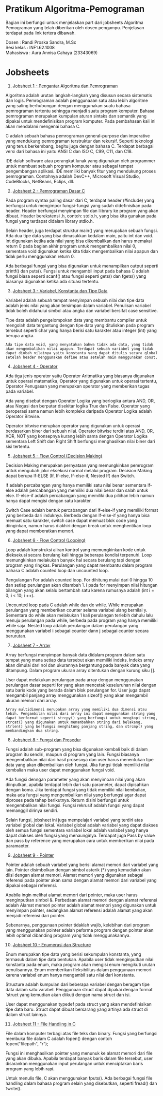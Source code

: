 # Pratikum Algoritma-Pemograman
Bagian ini berfungsi untuk menjelaskan part dari jobsheets Algoritma Pemograman yang telah diberikan oleh dosen pengampu. Penjelasan terdapat pada link tertera dibawah.

Dosen : Randi Proska Sandra, M.Sc<br>
Sesi kelas : INF1.62.1008<br>
Mahasiswa : Aura Annisa Cahaya (23343069)

# Jobsheets #
1. [Jobsheet 1 - Pengantar Algoritma dan Pemrograman](https://github.com/AuraAnnisa/Algoritma-Pemograman/tree/main/Jobsheet%201--Aura%20Annisa%20Cahaya%20(23343060))<br>

  Algoritma adalah urutan langkah-langkah yang disusun secara sistematis dan logis. Pemrograman adalah penggunaaan satu atau lebih algoritme yang saling berhubungan dengan menggunakan suatu bahasa pemrograman tertentu sehingga menjadi suatu program komputer. Bahasa pemrograman merupakan kumpulan aturan sintaks dan semantik yang dipakai untuk mendefinisikan program komputer. Pada pembahasan kali ini akan mendalami mengenai bahasa C.

C adalah sebuah bahasa pemrograman general-purpose dan imperative yang mendukung pemrograman terstruktur dan rekursif. Seperti teknologi yang terus berkembang, begitu juga dengan bahasa C. Terdapat berbagai versi dari bahasa ini yaitu ANSI C dan ISO C, C99, C11, dan C18.

IDE dalah software atau perangkat lunak yang digunakan oleh programmer untuk membuat sebuah program komputer atau sebagai tempat pengembangan aplikasi.  IDE memiliki banyak fitur yang mendukung proses pemrograman. Contohnya adalah DevC++, Microsoft Visual Studio, CodeBlocks, NetBeans, Eclips, dll. 

2. [Jobsheet 2 - Pemrograman Dasar C](https://github.com/AuraAnnisa/Algoritma-Pemograman/tree/main/Jobsheet%202--Aura%20Annisa%20Cahaya%20(23343060))<br>

  Pada program syntax paling dasar dari C, terdapat header (#include) yang berfungsi untuk mengimpor fungsi-fungsi yang sudah didefinisikan pada header. Header berfungsi menyimpan file dan liibrary ke program yang akan dibuat.  Header berekstensi .h, contoh: stdio.h, yang bisa  kita gunakan pada fungsi yang terdapat didalam library stdio.h.

  Selain header, juga terdapat struktur main() yang merupakan sebuah fungsi. Ada dua tipe data yang bisa dimasukkan kedalam main, yaitu int dan void. Int digunakan ketika ada nilai yang bisa dikembalikan dan harus memakai return 0 pada bagian akhir program untuk mengembalikan nilai 0, sementara void digunakan ketika kita tidak mengembalikan nilai apapun dan tidak perlu menggunakan return 0.

  Ada berbagai fungsi yang bisa digunakan untuk menampilkan output seperti printf() dan puts(). Fungsi untuk mengambil input pada bahasa C adalah fungsi biasa seperti scanf() atau fungsi seperti gets() dan fgets() yang biasanya digunakan ketika ada situasi tertentu.
  
3. [Jobsheet 3 - Variabel, Konstanta dan Tipe Data](https://github.com/AuraAnnisa/Algoritma-Pemograman/tree/main/Jobsheet%203--Aura%20Annisa%20Cahaya%20(23343060))<br>

 Variabel adalah sebuah tempat menyimpan sebuah nilai dan tipe data 
adalah jenis nilai yang akan tersimpan dalam variabel. Penulisan variabel tidak boleh didahului simbol atau angka dan variabel bersifat case sensitive.

  Tipe data adalah pengelompokan data yang membantu compiler untuk mengolah data tergantung dengan tipe data yang dituliskan pada program tersebut seperti char yang hanya berisi satu karakter atau integer (int) yang berupa angka.

    Ada tipe data void, yang menyatakan bahwa tidak ada data, yang tidak akan mengembalikan nilai apapun. Terdapat sebuah variabel yang tidak dapat diubah nilainya yaitu konstanta yang dapat ditulis secara global setelah header menggunakan define atau setelah main menggunakan const.
    
4. [Jobsheet 4 - Operator](https://github.com/AuraAnnisa/Algoritma-Pemograman/tree/main/Jobsheet%204--Aura%20Annisa%20Cahaya%20(23343060))<br>

  Ada tiga jenis operator yaitu Operator Aritmatika yang biasanya digunakan untuk operasi matematika, Operator yang digunakan untuk operasi tertentu, Operator Penugasan yang merupakan operator yang memberikan tugas pada variabel.

  Ada yang disebut dengan Operator Logika yang berlogika antara AND, OR, atau Negasi dan berputar disekitar logika True dan False. Operator yang beroperasi sama namun lebih kompleks daripada Operator Logika adalah Operator Bitwise.

  Operator bitwise merupkan operator yang digunakan untuk operasi berdasarkan biner dari sebuah nilai. Operator bitwise terdiri atas AND, OR, XOR, NOT yang konsepnya kurang lebih sama dengan Operator Logika sementara Left Shift dan Right Shift berfungsi menghasilkan nilai biner dari sisi tertentu.
  
5. [Jobsheet 5 - Flow Control (Decision Making)](https://github.com/AuraAnnisa/Algoritma-Pemograman/tree/main/Jobsheet%205--Aura%20Annisa%20Cahaya%20(23343060))<br>

  Decision Making merupakan pernyataan yang memungkinkan pemrogram 
untuk mengubah jalur eksekusi normal melalui program. Decision Making dapat berupa If-ELSE (If, If-else, If-else-if, Nested If) dan Switch.

  If adalah percabangan yang hanya memiliki satu nilai benar sementara If-else adalah percabangan yang memiliki dua nilai benar dan salah untuk else. If-else-if adalah percabangan yang memiliki dua piliihan lebih namun hanya dapat mengisi dengan satu karakter. 

  Switch Case adalah bentuk percabangan dari If-else-if yang memiliki format yang berbeda dari induknya. Berbeda dengan If-else-if yang hanya bisa memuat satu karakter, switch case dapat memuat blok code yang diinginkan, namun harus diakhiri dengan break untuk menghentikan loop yang dapat memberatkan memori.
  
6. [Jobsheet 6 - Flow Control (Looping)](https://github.com/AuraAnnisa/Algoritma-Pemograman/tree/main/Jobsheet%206--Aura%20Annisa%20Cahaya%20(23343060))<br>

  Loop adalah konstruksi aliran kontrol yang memungkinkan kode untuk dieksekusi secara berulang kali hingga beberapa kondisi terpenuhi. Loop memungkinkan melakukan banyak hal secara berulang tapi dengan program yang ringkas. Perulangan yang dapat membantu dalam program bahasa C adalah counted loop dan uncounted loop.

  Pengulangan For adalah counted loop. For dihitung mulai dari 0 hingga 10 dan setiap perulangan akan ditambah 1. i pada for menyimpan nilai hitungan bilangan yang akan selalu bertambah satu karena rumusnya adalah (int i = 0; i < 10; i ++).

  Uncounted loop pada C adalah while dan do while. While merupakan perulangan yang memberikan counter selama variabel ulang bernilai y. Sementara do while akan melakukan 1 kali perulangan terlebih dahulu lalu menuju perulangan pada while, berbeda pada program yang hanya memiliki while saja. Nested loop adalah perulangan dalam perulangan yang menggunakan variabel i sebagai counter dann j sebagai counter secara berurutan.
  
7. [Jobsheet 7 - Array](https://github.com/AuraAnnisa/Algoritma-Pemograman/tree/main/Jobsheet%207--Aura%20Annisa%20Cahaya%20(23343060))<br>

  Array berfungsi menyimpan banyak data didalam program dalam satu tempat yang mana setiap data tersebut akan memiliki indeks. Indeks array akan dimulai dari nol dan ukurannya bergantung pada banyak data yang ditampung. Dalam program ukuran array ditentukan dengan kurung siku [].

  User dapat melakukan perulangan pada array dengan menggunakan perulangan dasar seperti for yang akan mencetak keseluruhan nilai dengan satu baris kode yang berada dalam blok perulangan for. User juga dapat mengambil panjang array menggunakan sizeof() yang akan mengambil ukuran memori dari array.

    Array multidimensi merupakan array yang memiliki dua dimensi atau lebih. Pengambilan nilai dari array ini dapat menggunakan string yang dapat berformat seperti strcpy() yang berfungsi untuk mengkopi string, strcat() yang digunakan untuk menambahkan string dari belakang, strlen() yang berfungsi menghitung panjang string, dan strcmp() yang membandingkan dua string.
    
8. [Jobsheet 8 - Fungsi dan Prosedur](https://github.com/AuraAnnisa/Algoritma-Pemograman/tree/main/Jobsheet%208--Aura%20Annisa%20Cahaya%20(23343060))<br>

  Fungsi adalah sub-program yang bisa digunakan kembali baik di dalam 
program itu sendiri, maupun di program yang lain. Fungsi biasanya mengembalikan nilai dari hasil prosesnya dan user harus menentukan tipe data yang akan dikembalikan oleh fungsi. Jika fungsi tidak memiliki nilai kembalian maka user dapat menggunakan fungsi void.

Ada fungsi denngan parameter yang akan menyimoan nilai yang akan diinputkan, apabila terdapat lebih dari satu parameter, dapat dipisahkan dengan koma. Jika terdapat fungsi yang tidak memiliki nilai kembalian, maka ada fungsi yang mengembalikan nilai yang berfungsi agar dapat diproses pada tahap berikutnya. Return disini berfungsi untuk mengembalikan nilai fungsi. Fungsi rekrusif adalah fungsi yang dapat memanggil dirinya sendiri.

  Selain fungsi, jobsheet ini juga mempelajari variabel yang terdiri atas variabel global dan lokal. Variabel global adalah variabel yang dapat diakses oleh semua fungsi sementara variabel lokal adalah variabel yang hanya dapat diakses oleh fungsi yang menaunginya. Terdapat juga Pass by value dan pass by reference yang merupakan cara untuk memberikan nilai pada 
paramaeter.

9. [Jobsheet 9 - Pointer](https://github.com/AuraAnnisa/Algoritma-Pemograman/tree/main/Jobsheet%209--Aura%20Annisa%20Cahaya%20(23343060))<br>

  Pointer adalah sebuah variabel yang berisi alamat memori dari variabel yang lain. Pointer disimbolkan dengan simbol asterik (*) yang kemudiakn akan diisi dengan alamat memori. Alamat memori yang digunakan sebagai referensi pada pointer akan sama dengan alamat memori dari variabel yang dipakai sebagai referensi. 

 Apabila ingin melihat alamat memori dari pointer, maka user harus menginputkan simbol &. Perbedaan alamat memori dengan alamat referensi adalah Alamat memori pointer adalah alamat memori yang digunakan untuk 
menyimpan pointer, sedangkan alamat referensi adalah alamat yang akan 
menjadi referensi dari pointer.

  Sebenarnya, penggunaan pointer tidaklah wajib, kelebihan dari program yang menggunakan pointer adalah peforma program dengan pointer akan lebih optimal dibanding program yang tidak menggunakannya. 

10. [Jobsheet 10 - Enumerasi dan Structure](https://github.com/AuraAnnisa/Algoritma-Pemograman/tree/main/Jobsheet%2010--Aura%20Annisa%20Cahaya%20(23343060))<br>

  Enum  merupakan tipe data yang berisi sekumpulan konstanta, yang termasuk dalam tipe data bentukan. Apabila user tidak menginputkan nilai konstanta pada enum, maka program akan mengisi enum mengikuti urutan penulisannya. Enum memberikan fleksibilitas dalam penggunaan memori karena variabel enum hanya mengambil satu nilai dari konstanta. 

  Structure adalah kumpulan dari beberapa variabel dengan beragam tipe data dalam satu varabel. Penggunaan struct dapat dipakai dengan format 'struct yang kemudian akan diikuti dengan nama struct dan isi.

  User dapat menggunakan typedef pada struct yang akan mendefinisikan tipe data baru. Struct dapat dibuat bersarang yang artinya ada struct di dalam struct lainnya.
  
11. [Jobsheet 11 - File Handling in C](https://github.com/AuraAnnisa/Algoritma-Pemograman/tree/main/Jobsheet%2011--Aura%20Annisa%20Cahaya%20(23343060))<br>

  File dalam komputer terbagi atas file teks dan binary. Fungsi yang berfungsi membuka file dalam C adalah fopen() dengan contoh     
                      fopen("filepath", "r");  
  
  Fungsi ini menghasilkan pointer yang menunuk ke alamat memori dari file yang akan dibuka. Apabila terdapat banyak baris dalam file tersebut, user disarankan menggunakan input perulangan untuk menciptakan baris program yang lebih rapi.

  Untuk menulis file, C akan menggunakan fputs(). Ada berbagai fungsi file handling dalam bahasa program selain yang disebutkan, seperti fread() dan fwrite().

